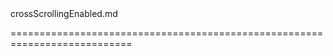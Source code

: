 <!--**
/*-------------------------------------------
    Auto-generated file. Do not modify.
-------------------------------------------

**-->
<!--merge--><!--/merge-->
<!--dep-->crossScrollingEnabled.md<!--/dep-->
===========================================================================
